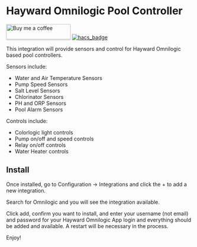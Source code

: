 # Hayward Omnilogic Pool Controller

<a target="_blank" href="https://www.buymeacoffee.com/djtimca"><img src="https://www.buymeacoffee.com/assets/img/custom_images/orange_img.png" alt="Buy me a coffee" style="height: 41px !important;width: 174px !important;box-shadow: 0px 3px 2px 0px rgba(190, 190, 190, 0.5) !important;-webkit-box-shadow: 0px 3px 2px 0px rgba(190, 190, 190, 0.5) !important;"></a> [![hacs_badge](https://img.shields.io/badge/HACS-Default-orange.svg?style=for-the-badge)](https://github.com/hacs/integration)

This integration will provide sensors and control for Hayward Omnilogic based pool
controllers.

Sensors include:
- Water and Air Temperature Sensors
- Pump Speed Sensors
- Salt Level Sensors
- Chlorinator Sensors
- PH and ORP Sensors
- Pool Alarm Sensors

Controls include:
- Colorlogic light controls
- Pump on/off and speed controls
- Relay on/off controls
- Water Heater controls

## Install

Once installed, go to Configuration -> Integrations and click the + to add a new integration.

Search for Omnilogic and you will see the integration available.

Click add, confirm you want to install, and enter your username (not email) and password
for your Hayward Omnilogic App login and everything should be added and available. A restart will be necessary in the process.

Enjoy!

